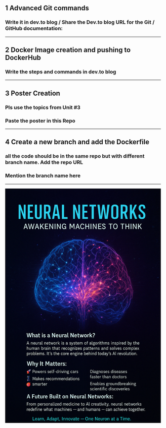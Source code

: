 ## 1 Advanced Git commands 
###  Write it in dev.to blog / Share the Dev.to blog URL for the Git / GitHub documentation:
-----
## 2 Docker Image creation and pushing to DockerHub
###  Write the steps and commands in dev.to blog
-----
## 3 Poster Creation
###  Pls use the topics from Unit #3
###  Paste the poster in this Repo
-----
## 4 Create a new branch and add the Dockerfile
###  all the code should be in the same repo but with different branch name. Add the repo URL
###  Mention the branch name here
-----
![alt text](<Day 2 poster.png>)